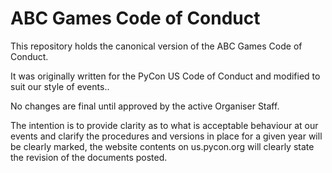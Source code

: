 ABC Games Code of Conduct
=======================

This repository holds the canonical version of the ABC Games Code of Conduct.

It was originally written for the PyCon US Code of Conduct and modified to suit our style of events..

No changes are final until approved by the active Organiser Staff.

The intention is to provide clarity as to what is acceptable behaviour at our events and clarify the procedures 
 and versions in place for a given year will be clearly marked, the website contents on us.pycon.org will clearly state the revision of the documents posted.
<!--stackedit_data:
eyJoaXN0b3J5IjpbMTQ1NTgxNzkxMF19
-->